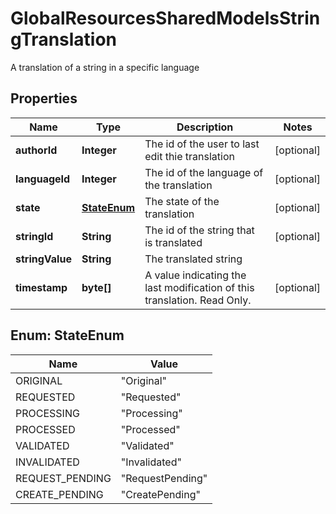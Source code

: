 

# GlobalResourcesSharedModelsStringTranslation

A translation of a string in a specific language

## Properties

| Name | Type | Description | Notes |
|------------ | ------------- | ------------- | -------------|
|**authorId** | **Integer** | The id of the user to last edit thie translation |  [optional] |
|**languageId** | **Integer** | The id of the language of the translation |  [optional] |
|**state** | [**StateEnum**](#StateEnum) | The state of the translation |  [optional] |
|**stringId** | **String** | The id of the string that is translated |  [optional] |
|**stringValue** | **String** | The translated string |  |
|**timestamp** | **byte[]** | A value indicating the last modification of this translation. Read Only. |  [optional] |



## Enum: StateEnum

| Name | Value |
|---- | -----|
| ORIGINAL | &quot;Original&quot; |
| REQUESTED | &quot;Requested&quot; |
| PROCESSING | &quot;Processing&quot; |
| PROCESSED | &quot;Processed&quot; |
| VALIDATED | &quot;Validated&quot; |
| INVALIDATED | &quot;Invalidated&quot; |
| REQUEST_PENDING | &quot;RequestPending&quot; |
| CREATE_PENDING | &quot;CreatePending&quot; |



